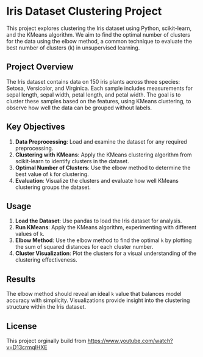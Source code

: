 
# Iris Dataset Clustering Project

This project explores clustering the Iris dataset using Python, scikit-learn, and the KMeans algorithm. We aim to find the optimal number of clusters for the data using the elbow method, a common technique to evaluate the best number of clusters (k) in unsupervised learning.

## Project Overview

The Iris dataset contains data on 150 iris plants across three species: Setosa, Versicolor, and Virginica. Each sample includes measurements for sepal length, sepal width, petal length, and petal width. The goal is to cluster these samples based on the features, using KMeans clustering, to observe how well the data can be grouped without labels.

## Key Objectives

1. **Data Preprocessing**: Load and examine the dataset for any required preprocessing.
2. **Clustering with KMeans**: Apply the KMeans clustering algorithm from scikit-learn to identify clusters in the dataset.
3. **Optimal Number of Clusters**: Use the elbow method to determine the best value of `k` for clustering.
4. **Evaluation**: Visualize the clusters and evaluate how well KMeans clustering groups the dataset.


## Usage

1. **Load the Dataset**: Use pandas to load the Iris dataset for analysis.
2. **Run KMeans**: Apply the KMeans algorithm, experimenting with different values of `k`.
3. **Elbow Method**: Use the elbow method to find the optimal `k` by plotting the sum of squared distances for each cluster number.
4. **Cluster Visualization**: Plot the clusters for a visual understanding of the clustering effectiveness.

## Results

The elbow method should reveal an ideal `k` value that balances model accuracy with simplicity. Visualizations provide insight into the clustering structure within the Iris dataset.

## License

This project orginally build from https://www.youtube.com/watch?v=D13crmqlHXE

